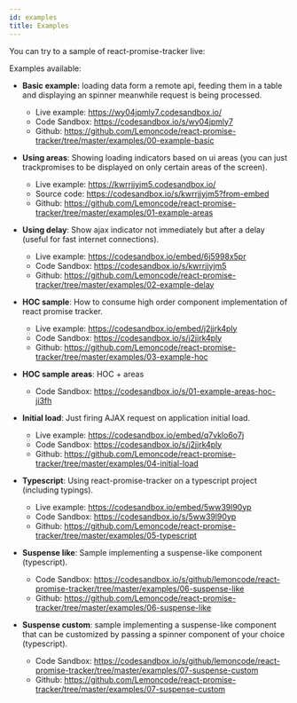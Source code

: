 ```yaml
---
id: examples
title: Examples
---
```


You can try to a sample of react-promise-tracker live:

Examples available:

- **Basic example:** loading data form a remote api, feeding them in a table and displaying an spinner meanwhile request is being processed.

  - Live example: https://wy04jpmly7.codesandbox.io/
  - Code Sandbox: https://codesandbox.io/s/wy04jpmly7
  - Github: https://github.com/Lemoncode/react-promise-tracker/tree/master/examples/00-example-basic

- **Using areas**: Showing loading indicators based on ui areas (you can just trackpromises to be
  displayed on only certain areas of the screen).

  - Live example: https://kwrrjjyjm5.codesandbox.io/
  - Source code: https://codesandbox.io/s/kwrrjjyjm5?from-embed
  - Github: https://github.com/Lemoncode/react-promise-tracker/tree/master/examples/01-example-areas

- **Using delay**: Show ajax indicator not immediately but after a delay (useful for fast internet
  connections).

  - Live example: https://codesandbox.io/embed/6j5998x5pr
  - Code Sandbox: https://codesandbox.io/s/kwrrjjyjm5
  - Github: https://github.com/Lemoncode/react-promise-tracker/tree/master/examples/02-example-delay

- **HOC sample**: How to consume high order component implementation of react promise tracker.

  - Live example: https://codesandbox.io/embed/j2jjrk4ply
  - Code Sandbox: https://codesandbox.io/s/j2jjrk4ply
  - Github: https://github.com/Lemoncode/react-promise-tracker/tree/master/examples/03-example-hoc

- **HOC sample areas**: HOC + areas

  - Code Sandbox: https://codesandbox.io/s/01-example-areas-hoc-ji3fh

- **Initial load**: Just firing AJAX request on application initial load.

  - Live example: https://codesandbox.io/embed/q7vklo6o7j
  - Code Sandbox: https://codesandbox.io/s/j2jjrk4ply
  - Github: https://github.com/Lemoncode/react-promise-tracker/tree/master/examples/04-initial-load

- **Typescript**: Using react-promise-tracker on a typescript project (including typings).
  - Live example: https://codesandbox.io/embed/5ww39l90yp
  - Code Sandbox: https://codesandbox.io/s/5ww39l90yp
  - Github: https://github.com/Lemoncode/react-promise-tracker/tree/master/examples/05-typescript

- **Suspense like**: Sample implementing a suspense-like component (typescript).
  - Code Sandbox: https://codesandbox.io/s/github/lemoncode/react-promise-tracker/tree/master/examples/06-suspense-like
  - Github: https://github.com/Lemoncode/react-promise-tracker/tree/master/examples/06-suspense-like

- **Suspense custom**: sample implementing a suspense-like component that can be customized by passing a spinner component of your choice (typescript).
  - Code Sandbox: https://codesandbox.io/s/github/lemoncode/react-promise-tracker/tree/master/examples/07-suspense-custom
  - Github: https://github.com/Lemoncode/react-promise-tracker/tree/master/examples/07-suspense-custom
